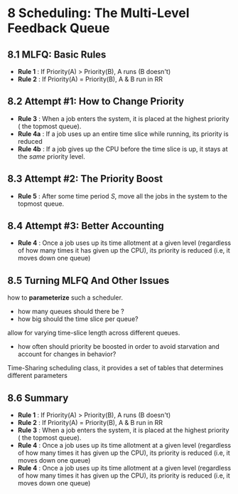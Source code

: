 # 8 Scheduling: The Multi-Level Feedback Queue #

## 8.1 MLFQ: Basic Rules ##

- **Rule 1** : If Priority(A) > Priority(B), A runs (B doesn't)
- **Rule 2** : If Priority(A) = Priority(B), A & B run in RR

## 8.2 Attempt #1: How to Change Priority ##

- **Rule 3** : When a job enters the system, it is placed at the highest priority ( the topmost queue).
- **Rule 4a** : If a job uses up an entire time slice while running, its priority is reduced
- **Rule 4b** : If a job gives up the CPU before the time slice is up, it stays at the _same_ priority level.

## 8.3 Attempt #2: The Priority Boost ##

- **Rule 5** : After some time period _S_, move all the jobs in the system to the topmost queue.

## 8.4 Attempt #3: Better Accounting ##

- **Rule 4** : Once a job uses up its time allotment at a given level (regardless of how many times it has given up the CPU), its priority is reduced (i.e, it moves down one queue)

## 8.5 Turning MLFQ And Other Issues ##

how to **parameterize** such a scheduler.
- how many queues should there be ?
- how big should the time slice per queue?

allow for varying time-slice length across different queues.

- how often should priority be boosted in order to avoid starvation and account for changes in behavior?

Time-Sharing scheduling class, it provides a set of tables that determines different parameters

## 8.6 Summary ##

- **Rule 1** : If Priority(A) > Priority(B), A runs (B doesn't)
- **Rule 2** : If Priority(A) = Priority(B), A & B run in RR
- **Rule 3** : When a job enters the system, it is placed at the highest priority ( the topmost queue).
- **Rule 4** : Once a job uses up its time allotment at a given level (regardless of how many times it has given up the CPU), its priority is reduced (i.e, it moves down one queue)
- **Rule 4** : Once a job uses up its time allotment at a given level (regardless of how many times it has given up the CPU), its priority is reduced (i.e, it moves down one queue)
